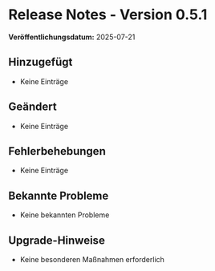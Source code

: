 # Release Notes - Version 0.5.1

**Veröffentlichungsdatum:** 2025-07-21

## Hinzugefügt
- Keine Einträge

## Geändert
- Keine Einträge

## Fehlerbehebungen
- Keine Einträge

## Bekannte Probleme
- Keine bekannten Probleme

## Upgrade-Hinweise
- Keine besonderen Maßnahmen erforderlich
